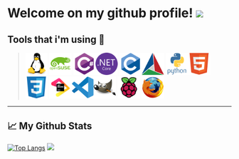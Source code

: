 # Welcome on my github profile! <img src="https://raw.githubusercontent.com/MartinHeinz/MartinHeinz/master/wave.gif" width="30px">

## Tools that i'm using 🧰
 <!-- OS !-->
> <img src="https://raw.githubusercontent.com/devicons/devicon/master/icons/linux/linux-original.svg" alt="Linux Penguin" width="50" height="50"/> <img
src="https://github.com/devicons/devicon/blob/master/icons/opensuse/opensuse-original-wordmark.svg" alt="Opensuse" width="50" height="50"/> <!-- Programming Languages !--> <img
src="https://github.com/devicons/devicon/blob/master/icons/csharp/csharp-original.svg" alt="Csharp" width="50" height="50"/><img 
src="https://github.com/devicons/devicon/blob/master/icons/dotnetcore/dotnetcore-original.svg" alt="Dotnet core" width="50" height="50"/> <img
src="https://github.com/devicons/devicon/blob/master/icons/c/c-original.svg" alt="C" width="50" height="50"/><img
src="https://github.com/devicons/devicon/blob/master/icons/cmake/cmake-original.svg" alt="CMake" width="50" height="50"/> <img                             
src="https://github.com/devicons/devicon/blob/master/icons/python/python-original-wordmark.svg" alt="Python" width="50" height="50"/><img
src="https://github.com/devicons/devicon/blob/master/icons/html5/html5-original.svg" alt="html5" width="50" height="50"/> <img                             src="https://github.com/devicons/devicon/blob/master/icons/css3/css3-original.svg" alt="css3" width="50" height="50"/><!-- Ide's !--> <img
src="https://github.com/devicons/devicon/blob/master/icons/jetbrains/jetbrains-original.svg" alt="Jetbrains" width="50" height="50"/><img 
src="https://github.com/devicons/devicon/blob/master/icons/vscode/vscode-original.svg" alt="vs code" width="50" height="50"/><img
src="https://github.com/devicons/devicon/blob/master/icons/gimp/gimp-original.svg" alt="Gimp" width="50" height="50"/> <!-- Other Stuff !--><img
src="https://github.com/devicons/devicon/blob/master/icons/raspberrypi/raspberrypi-original.svg" alt="Raspberry pi" width="50" height="50"/> <img
src="https://github.com/devicons/devicon/blob/master/icons/firefox/firefox-original.svg" alt="Firefox" width="50" height="50"/>


---

## 📈 My Github Stats

[![Top Langs](https://github-readme-stats.vercel.app/api/top-langs/?username=Lepkazielona&layout=compact)](https://github.com/anuraghazra/github-readme-stats)  ![](https://komarev.com/ghpvc/?username=Lepkazielona)
